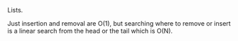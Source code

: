 Lists.

Just insertion and removal are O(1), but searching where to remove or insert is a linear search from the head or the tail which is O(N).
